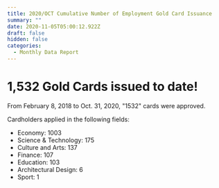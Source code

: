 ```yaml
---
title: 2020/OCT Cumulative Number of Employment Gold Card Issuance
summary: ""
date: 2020-11-05T05:00:12.922Z
draft: false
hidden: false
categories:
  - Monthly Data Report
---
```

# 1,532 Gold Cards issued to date!

From February 8, 2018 to Oct. 31, 2020, "1532" cards were approved.

Cardholders applied in the following fields:

* Economy: 1003
* Science & Technology: 175
* Culture and Arts: 137
* Finance: 107
* Education: 103
* Architectural Design: 6
* Sport: 1